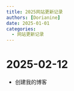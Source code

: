 ```yaml
---
title: 2025网站更新记录
authors: [Dorianine]
date: 2025-01-01
categories:
  - 网站更新记录
---
```

## </p><h1 id="01" name="01"><strong>2025-02-12</strong></h1><p>
* 创建我的博客